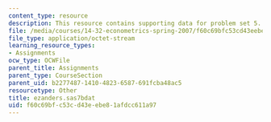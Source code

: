 ```yaml
---
content_type: resource
description: This resource contains supporting data for problem set 5.
file: /media/courses/14-32-econometrics-spring-2007/f60c69bfc53cd43eebe81afdcc611a97_ezanders.sas7bdat
file_type: application/octet-stream
learning_resource_types:
- Assignments
ocw_type: OCWFile
parent_title: Assignments
parent_type: CourseSection
parent_uid: b2277487-1410-4823-6587-691fcba48ac5
resourcetype: Other
title: ezanders.sas7bdat
uid: f60c69bf-c53c-d43e-ebe8-1afdcc611a97
---
```

